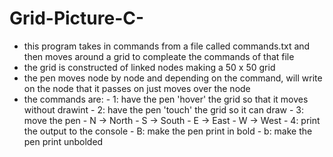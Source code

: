 # Grid-Picture-C-
- this program takes in commands from a file called commands.txt and then moves around a grid to compleate the commands of that file
- the grid is constructed of linked nodes making a 50 x 50 grid
- the pen moves node by node and depending on the command, will write on the node that it passes on just moves over the node
- the commands are: 
      - 1:  have the pen 'hover' the grid so that it moves without drawint
      - 2:  have the pen 'touch' the grid so it can draw
      - 3:  move the pen
            - N -> North
            - S -> South
            - E -> East
            - W -> West
      - 4:  print the output to the console
      - B:  make the pen print in bold
      - b:  make the pen print unbolded
